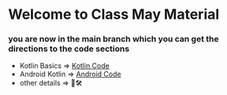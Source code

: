 # Welcome to Class May Material

### you are now in the main branch which you can get the directions to the code sections

* Kotlin Basics => [Kotlin Code](https://github.com/elshafee/Android_class_may/tree/kotlin)
* Android Kotlin => [Android Code](https://github.com/elshafee/Android_class_may/tree/android)
* other details => 🚧🛠
